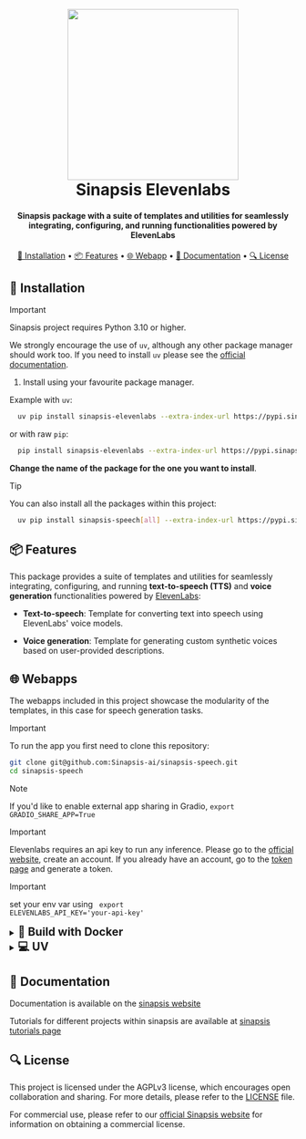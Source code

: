 <h1 align="center">
<br>
<a href="https://sinapsis.tech/">
  <img
    src="https://github.com/Sinapsis-AI/brand-resources/blob/main/sinapsis_logo/4x/logo.png?raw=true"
    alt="" width="300">
</a><br>
Sinapsis Elevenlabs
<br>
</h1>

<h4 align="center"> Sinapsis package with a suite of templates and utilities for seamlessly integrating, configuring, and running functionalities powered by ElevenLabs </h4>

<p align="center">
<a href="#installation">🐍 Installation</a> •
<a href="#packages">📦 Features</a> •
<a href="#webapp">🌐 Webapp</a> •
<a href="#documentation">📙 Documentation</a> •
<a href="#packages">🔍 License</a>
</p>


<h2 id="installation">🐍 Installation</h2>


> [!IMPORTANT]
> Sinapsis project requires Python 3.10 or higher.
>

We strongly encourage the use of <code>uv</code>, although any other package manager should work too.
If you need to install <code>uv</code> please see the [official documentation](https://docs.astral.sh/uv/getting-started/installation/#installation-methods).


1. Install using your favourite package manager.

Example with <code>uv</code>:
```bash
  uv pip install sinapsis-elevenlabs --extra-index-url https://pypi.sinapsis.tech
```
 or with raw <code>pip</code>:
```bash
  pip install sinapsis-elevenlabs --extra-index-url https://pypi.sinapsis.tech
```
**Change the name of the package for the one you want to install**.

> [!TIP]
> You can also install all the packages within this project:
>
```bash
  uv pip install sinapsis-speech[all] --extra-index-url https://pypi.sinapsis.tech
```

<h2 id="packages">📦 Features</h2>

This package provides a suite of templates and utilities for seamlessly integrating, configuring, and running **text-to-speech (TTS)** and **voice generation** functionalities powered by [ElevenLabs](https://elevenlabs.io/):

- **Text-to-speech**: Template for converting text into speech using ElevenLabs' voice models.

- **Voice generation**: Template for generating custom synthetic voices based on user-provided descriptions.

<h2 id="webapps">🌐 Webapps</h2>
The webapps included in this project showcase the modularity of the templates, in this case
for speech generation tasks.

> [!IMPORTANT]
> To run the app you first need to clone this repository:

```bash
git clone git@github.com:Sinapsis-ai/sinapsis-speech.git
cd sinapsis-speech
```

> [!NOTE]
> If you'd like to enable external app sharing in Gradio, `export GRADIO_SHARE_APP=True`

> [!IMPORTANT]
> Elevenlabs requires an api key to run any inference. Please go to the [official website](https://elevenlabs.io), create an account.
If you already have an account, go to the [token page](https://elevenlabs.io/app/settings/api-keys) and generate a token.

> [!IMPORTANT]
> set your env var using <code> export ELEVENLABS_API_KEY='your-api-key'</code>

<details>
<summary id="docker"><strong><span style="font-size: 1.4em;">🐳 Build with Docker</span></strong></summary>

1. **Build the Docker image**:
```bash
docker compose -f docker/compose.yaml build
```

2. **Launch the service**:
```bash
docker compose -f docker/compose_apps.yaml up -d sinapsis-elevenlabs
```
2. **Check the logs**
```bash
docker logs -f sinapsis-elevenlabs
```
3. **The logs will display the URL to access the webapp, e.g.,:**:
```bash
Running on local URL:  http://127.0.0.1:7860
```
4. To stop the app:
```bash
docker compose -f docker/compose_apps.yaml down sinapsis-elevenlabs
```
</details>

<details>
<summary id="virtual-environment"><strong><span style="font-size: 1.4em;">💻 UV</span></strong></summary>

1. **Sync the virtual environment**:

```bash
uv sync --frozen
```
2. Install the wheel:

```bash
uv pip install sinapsis-speech[all] --extra-index-url https://pypi.sinapsis.tech
```
3. **Activate the virtual environment**:

```bash
source .venv/bin/activate
```
4. **Declare PYTHONPATH**
```bash
export PYTHONPATH=$PWD/webapps 
```
**NOTE** if not located in <code>sinapsis-speech</code> folder, change $PWD for the actual path to <code>sinapsis-speech</code>

5. **Launch the demo**:

```bash
python webapps/elevenlabs/elevenlabs_tts_app.py
```

6. Open the displayed URL, e.g.:
```bash
Running on local URL:  http://127.0.0.1:7860
```
**NOTE**: The URL can be different, please make sure you check the logs.

</details>



<h2 id="documentation">📙 Documentation</h2>

Documentation is available on the [sinapsis website](https://docs.sinapsis.tech/docs)

Tutorials for different projects within sinapsis are available at [sinapsis tutorials page](https://docs.sinapsis.tech/tutorials)

<h2 id="license">🔍 License</h2>

This project is licensed under the AGPLv3 license, which encourages open collaboration and sharing. For more details, please refer to the [LICENSE](LICENSE) file.

For commercial use, please refer to our [official Sinapsis website](https://sinapsis.tech) for information on obtaining a commercial license.



